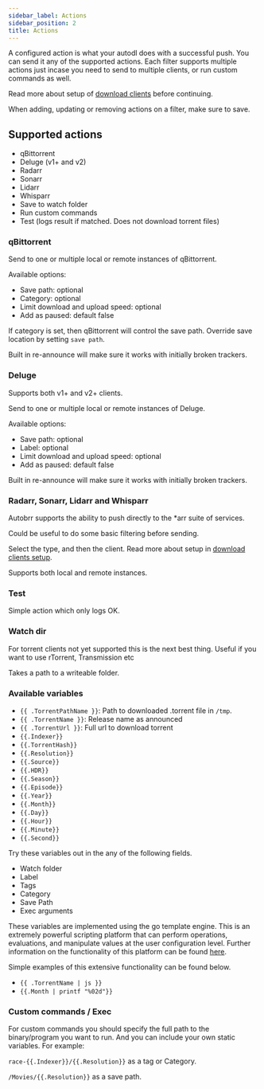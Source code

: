 ```yaml
---
sidebar_label: Actions
sidebar_position: 2
title: Actions
---
```


A configured action is what your autodl does with a successful push. You can send it any of the supported actions. Each filter supports multiple actions just incase you need to send to multiple clients, or run custom commands as well.

Read more about setup of [download clients](../configuration/download-clients ) before continuing.

When adding, updating or removing actions on a filter, make sure to save.

## Supported actions

* qBittorrent
* Deluge (v1+ and v2)
* Radarr
* Sonarr
* Lidarr
* Whisparr
* Save to watch folder
* Run custom commands
* Test (logs result if matched. Does not download torrent files)

### qBittorrent

Send to one or multiple local or remote instances of qBittorrent.

Available options:

* Save path: optional
* Category: optional
* Limit download and upload speed: optional
* Add as paused: default false

If category is set, then qBittorrent will control the save path. Override save location by setting `save path`.

Built in re-announce will make sure it works with initially broken trackers.

### Deluge

Supports both v1+ and v2+ clients.

Send to one or multiple local or remote instances of Deluge.

Available options:

* Save path: optional
* Label: optional
* Limit download and upload speed: optional
* Add as paused: default false

Built in re-announce will make sure it works with initially broken trackers.

### Radarr, Sonarr, Lidarr and Whisparr

Autobrr supports the ability to push directly to the *arr suite of services.

Could be useful to do some basic filtering before sending.

Select the type, and then the client. Read more about setup in [download clients setup](../configuration/download-clients ).

Supports both local and remote instances.

### Test

Simple action which only logs OK.

### Watch dir

For torrent clients not yet supported this is the next best thing. Useful if you want to use rTorrent, Transmission etc

Takes a path to a writeable folder.

### Available variables

* `{{ .TorrentPathName }}`: Path to downloaded .torrent file in `/tmp`.
* `{{ .TorrentName }}`: Release name as announced
* `{{ .TorrentUrl }}`: Full url to download torrent
* `{{.Indexer}}`
* `{{.TorrentHash}}`
* `{{.Resolution}}`
* `{{.Source}}`
* `{{.HDR}}`
* `{{.Season}}`
* `{{.Episode}}`
* `{{.Year}}`
* `{{.Month}}`
* `{{.Day}}`
* `{{.Hour}}`
* `{{.Minute}}`
* `{{.Second}}`

Try these variables out in the any of the following fields.

* Watch folder
* Label
* Tags
* Category
* Save Path
* Exec arguments

These variables are implemented using the go template engine. This is an extremely powerful scripting platform that can perform operations, evaluations, and manipulate values at the user configuration level. Further information on the functionality of this platform can be found [here](https://pkg.go.dev/text/template).

Simple examples of this extensive functionality can be found below.

* `{{ .TorrentName | js }}`
* `{{.Month | printf "%02d"}}`

### Custom commands / Exec

For custom commands you should specify the full path to the binary/program you want to run. And you can include your own static variables. For example:

`race-{{.Indexer}}/{{.Resolution}}` as a tag or Category.

`/Movies/{{.Resolution}}` as a save path.

